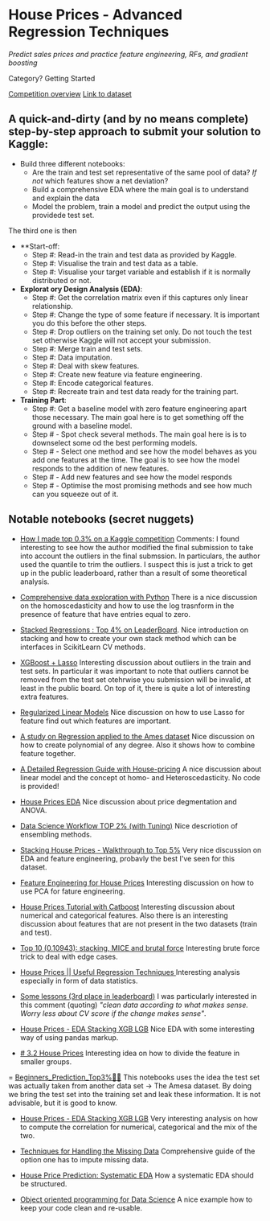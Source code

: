 # House Prices - Advanced Regression Techniques
*Predict sales prices and practice feature engineering, RFs, and gradient boosting*

Category? Getting Started

[Competition overview](https://www.kaggle.com/c/house-prices-advanced-regression-techniques/overview)
[Link to dataset](https://www.kaggle.com/c/house-prices-advanced-regression-techniques/data)


## A quick-and-dirty (and by no means complete) step-by-step approach to submit your solution to Kaggle:

- Build three different notebooks:
    - Are the train and test set representative of the same pool of data? *If not* which features show a net deviation?
    - Build a comprehensive EDA where the main goal is to understand and explain the data
    - Model the problem, train a model and predict the output using the providede test set.

The third one is then
- **Start-off:
    - Step #: Read-in the train and test data as provided by Kaggle.
    - Step #: Visualise the train and test data as a table.
    - Step #: Visualise your target variable and establish if it is normally distributed or not.
- **Explorat ory Design Analysis (EDA)**:
    - Step #: Get the correlation matrix even if this captures only linear relationship.
    - Step #: Change the type of some feature if necessary. It is important you do this before the other steps.
    - Step #: Drop outliers on the training set only. Do not touch the test set otherwise Kaggle will not accept your submission.
    - Step #: Merge train and test sets.
    - Step #: Data imputation.
    - Step #: Deal with skew features.
    - Step #: Create new feature via feature engineering.
    - Step #: Encode categorical features.
    - Step #: Recreate train and test data ready for the training part.
- **Training Part**:
    - Step #: Get a baseline model with zero feature engineering apart those necessary. The main goal here is to get something off the ground with a baseline model.
    - Step # - Spot check several methods. The main goal here is is to downselect some od the best performing models.
    - Step # -  Select one method and see how the model behaves as you add one features at the time. The goal is to see how the model responds to the addition of new features.
    - Step # - Add new features and see how the model responds
    - Step # - Optimise the most promising methods and see how much can you squeeze out of it.



## Notable notebooks (secret nuggets)
- [How I made top 0.3% on a Kaggle competition](https://www.kaggle.com/lavanyashukla01/how-i-made-top-0-3-on-a-kaggle-competition)
Comments: I found interesting to see how the author modified the final submission to take into account the outliers in the final submssion. In particulars, the author used the quantile to trim the outliers. I suspect this is just a trick to get up in the public leaderboard, rather than a result of some theoretical analysis.

- [Comprehensive data exploration with Python](https://www.kaggle.com/pmarcelino/comprehensive-data-exploration-with-python/notebook#Last-but-not-the-least,-dummy-variables) There is a nice discussion on the homoscedasticity and how to use the log trasnform in the presence of feature that have entries equal to zero.

- [Stacked Regressions : Top 4% on LeaderBoard](https://www.kaggle.com/serigne/stacked-regressions-top-4-on-leaderboard#Modelling). Nice introduction on stacking and how to create your own stack method which can be interfaces in ScikitLearn CV methods.

- [XGBoost + Lasso](https://www.kaggle.com/humananalog/xgboost-lasso) Interesting discussion about outliers in the train and test sets. In particular it was important to note that outliers cannot be removed from the test set otehrwise you submission will be invalid, at least in the public board. On top of it, there is quite a lot of interesting extra features.

- [Regularized Linear Models](https://www.kaggle.com/apapiu/regularized-linear-models) Nice discussion on how to use Lasso for feature find out which features are important.

- [A study on Regression applied to the Ames dataset](https://www.kaggle.com/juliencs/a-study-on-regression-applied-to-the-ames-dataset/notebook) Nice discussion on how to create polynomial of any degree. Also it shows how to combine feature together.

- [A Detailed Regression Guide with House-pricing](https://www.kaggle.com/masumrumi/a-detailed-regression-guide-with-house-pricing/notebook) A nice discussion about linear model and the concept ot homo- and Heteroscedasticity. No code is provided!

- [House Prices EDA](https://www.kaggle.com/dgawlik/house-prices-eda) Nice discussion about price degmentation and ANOVA.

- [Data Science Workflow TOP 2% (with Tuning)](https://www.kaggle.com/angqx95/data-science-workflow-top-2-with-tuning) Nice descriotion of ensembling methods.

- [Stacking House Prices - Walkthrough to Top 5%](https://www.kaggle.com/agodwinp/stacking-house-prices-walkthrough-to-top-5) Very nice discussion on EDA and feature engineering, probavly the best I've seen for this dataset.  

- [Feature Engineering for House Prices](https://www.kaggle.com/ryanholbrook/feature-engineering-for-house-prices) Interesting discussion on how to use PCA for fature engineering.

- [House Prices Tutorial with Catboost](https://www.kaggle.com/allunia/house-prices-tutorial-with-catboost) Interesting discussion about numerical and categorical features. Also there is an interesting discussion about features that are not present in the two datasets (train and test).

- [Top 10 (0.10943): stacking, MICE and brutal force](https://www.kaggle.com/agehsbarg/top-10-0-10943-stacking-mice-and-brutal-force) Interesting brute force trick to deal with edge cases.

- [House Prices || Useful Regression Techniques ](https://www.kaggle.com/janiobachmann/house-prices-useful-regression-techniques) Interesting analysis especially in form of data statistics.

- [Some lessons (3rd place in leaderboard)](https://www.kaggle.com/roee286/some-lessons-3rd-place-in-leaderboard) I was particularly interested in this comment (quoting) *"clean data according to what makes sense. Worry less about CV score if the change makes sense"*.

- [House Prices - EDA Stacking XGB LGB](https://www.kaggle.com/squarex/house-prices-eda-stacking-xgb-lgb) Nice EDA with some interesting way of using pandas markup.

- [# 3.2 House Prices](https://www.kaggle.com/dmkravtsov/3-2-house-prices/notebook) Interesting idea on how to divide the feature in smaller groups.

= [Beginners_Prediction_Top3%🌃💲](https://www.kaggle.com/marto24/beginners-prediction-top3) This notebooks uses the idea the test set was actually taken from another data set -> The Amesa dataset. By doing we bring the test set into the training set and leak these information. It is not advisable, but it is good to know.

- [House Prices - EDA Stacking XGB LGB](https://www.kaggle.com/squarex/house-prices-eda-stacking-xgb-lgb#Baseline-model) Very interesting analysis on how to compute the correlation for numerical, categorical and the mix of the two.

- [Techniques for Handling the Missing Data](https://www.kaggle.com/srivignesh/techniques-for-handling-the-missing-data) Comprehensive guide of the option one has to impute missing data.

- [House Price Prediction: Systematic EDA](https://www.kaggle.com/ar2017/house-price-prediction-systematic-eda) How a systematic EDA should be structured.

- [Object oriented programming for Data Science](https://www.kaggle.com/alaasedeeq/object-oriented-programming-for-data-science) A nice example how to keep your code clean and re-usable.